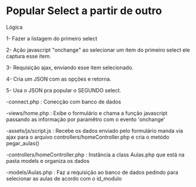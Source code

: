 # Popular Select a partir de outro

Lógica

1- Fazer a listagem do primeiro select

2- Ação javascript "onchange" ao selecionar um item do primeiro select ele captura esse item.

3- Requisição ajax, enviando esse item selecionado.

4- Cria um JSON com as opções e retorna.

5- Usa o JSON pra popular o SEGUNDO select.

-connect.php : Conecção com banco de dados

-views/home.php : Exibe o formulário e chama a função javascript passando as informação por paramêtro com o evento 'onchange'

-assets/js/script.js : Recebe os dados enviado pelo formulário manda via ajax para o arquivo controllers/homeController.php e cria o metódo pegar_aulas()

-controllers/homeController.php : Instância a class Aulas.php que está na pasta models e organiza os dados

-models/Aulas.php : Faz a requisição ao banco de dados pedindo para selecionar as aulas de acordo com o id_modulo